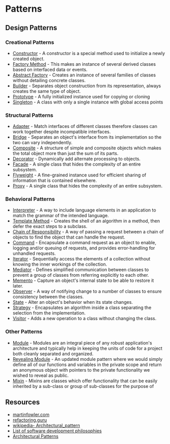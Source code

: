 # Patterns

## Design Patterns

### Creational Patterns
* [Constructor](/creational-constructor.md) - A constructor is a special method used to initialize a newly created object.
* [Factory Method](/creational-factory-method.md) - This makes an instance of several derived classes based on interfaced data or events.
* [Abstract Factory](/creational-abstract-factory.md) - Creates an instance of several families of classes without detailing concrete classes.
* [Builder](/creational-builder.md) - Separates object construction from its representation, always creates the same type of object.
* [Prototype](/creational-prototype.md) - A fully initialized instance used for copying or cloning
* [Singleton](/creational-singleton.md) - A class with only a single instance with global access points

### Structural Patterns
* [Adapter](/structural-adapter.md) - Match interfaces of different classes therefore classes can work together despite incompatible interfaces.
* [Bridge](/structural-bridge.md) - Separates an object's interface from its implementation so the two can vary independently.
* [Composite](/structural-composite.md) - A structure of simple and composite objects which makes the total object more than just the sum of its parts.
* [Decorator](/structural-decorator.md) - Dynamically add alternate processing to objects.
* [Facade](/structural-facade.md) - A single class that hides the complexity of an entire subsystem.
* [Flyweight](/structural-flyweight.md) - A fine-grained instance used for efficient sharing of information that is contained elsewhere.
* [Proxy](/structural-proxy.md) - A single class that hides the complexity of an entire subsystem.

### Behavioral Patterns
* [Interpreter](/behavioral-interpreter.md) - A way to include language elements in an application to match the grammar of the intended language.
* [Template Method](/behavioral-template-method.md) - Creates the shell of an algorithm in a method, then defer the exact steps to a subclass.
* [Chain of Responsibility](/behavioral-chain-of-responsibility.md) - A way of passing a request between a chain of objects to find the object that can handle the request.
* [Command](/behavioral-command.md) - Encapsulate a command request as an object to enable, logging
and/or queuing of requests, and provides error-handling for unhandled requests.
* [Iterator](/behavioral-iterator.md) - Sequentially access the elements of a collection without knowing the inner workings of the collection.
* [Mediator](/behavioral-mediator.md) - Defines simplified communication between classes to prevent a group of classes from referring explicitly to each other.
* [Memento](/behavioral-memento.md) - Capture an object's internal state to be able to restore it later.
* [Observer](/behavioral-observer.md) - A way of notifying change to a number of classes to ensure consistency between the classes.
* [State](/behavioral-state.md) - Alter an object's behavior when its state changes.
* [Strategy](/behavioral-strategy.md) - Encapsulates an algorithm inside a class separating the selection from the implementation.
* [Visitor](/behavioral-visitor.md) - Adds a new operation to a class without changing the class.

### Other Patterns
* [Module](/others-module.md) - Modules are an integral piece of any robust application's architecture and typically help in keeping the units of code for a project both cleanly separated and organized.
* [Revealing Module](/others-revealing-module.md) - An updated module pattern where we would simply define all of our functions and variables in the private scope and return an anonymous object with pointers to the private functionality we wished to reveal as public.
* [Mixin](/others-mixins.md) - Mixins are classes which offer functionality that can be easily inherited by a sub-class or group of sub-classes for the purpose of

## Resources
- [martinfowler.com](https://martinfowler.com/articles/enterprisePatterns.html)
- [refactoring.guru](https://refactoring.guru/design-patterns/catalog)
- [wikipedia- Architectural_pattern](https://en.wikipedia.org/wiki/Architectural_pattern)
- [List of software development philosophies](https://en.wikipedia.org/wiki/List_of_software_development_philosophies)
- [Architectural Patterns](https://en.wikipedia.org/wiki/Architectural_pattern)
